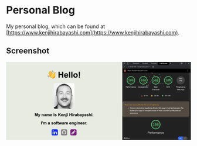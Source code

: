 # Personal Blog

My personal blog, which can be found at [https://www.kenjihirabayashi.com](https://www.kenjihirabayashi.com).

## Screenshot
![Blog Screenshot](images/blog.png)